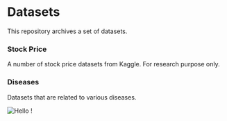 # Datasets

This repository archives a set of datasets.

### Stock Price
A number of stock price datasets from Kaggle. For research purpose only.

### Diseases
Datasets that are related to various diseases.


![Hello !](https://api.visitorbadge.io/api/VisitorHit?user=kevinadhiguna&repo=datasets&label=thanks%20for%20dropping%20in%20!&labelColor=%23000000&countColor=%23FFFFFF)
